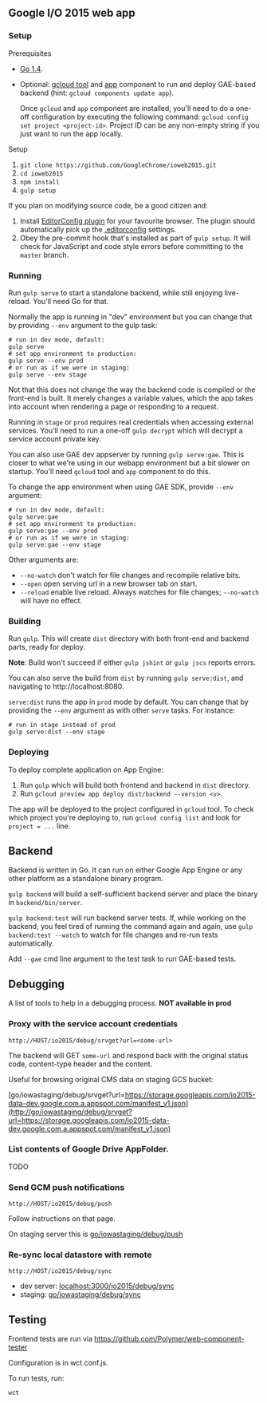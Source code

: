 ## Google I/O 2015 web app

### Setup

Prerequisites

* [Go 1.4](https://golang.org/dl/).
* Optional: [gcloud tool](https://cloud.google.com/sdk/#Quick_Start)
  and [app](https://cloud.google.com/sdk/gcloud-app#Installation) component
  to run and deploy GAE-based backend (hint: `gcloud components update app`).

  Once `gcloud` and `app` component are installed, you'll need to do a one-off
  configuration by executing the following command: `gcloud config set project <project-id>`.
  Project ID can be any non-empty string if you just want to run the app locally.

Setup

1. `git clone https://github.com/GoogleChrome/ioweb2015.git`
2. `cd ioweb2015`
3. `npm install`
4. `gulp setup`

If you plan on modifying source code, be a good citizen and:

1. Install [EditorConfig plugin](http://editorconfig.org/#download) for your favourite browser.
   The plugin should automatically pick up the [.editorconfig](.editorconfig) settings.
2. Obey the pre-commit hook that's installed as part of `gulp setup`.
   It will check for JavaScript and code style errors before committing to the `master` branch.

### Running

Run `gulp serve` to start a standalone backend, while still enjoying live-reload.
You'll need Go for that.

Normally the app is running in "dev" environment but you can change that
by providing `--env` argument to the gulp task:

  ```
  # run in dev mode, default:
  gulp serve
  # set app environment to production:
  gulp serve --env prod
  # or run as if we were in staging:
  gulp serve --env stage
  ```

Not that this does not change the way the backend code is compiled
or the front-end is built. It merely changes a variable values,
which the app takes into account when rendering a page or responding to a request.

Running in `stage` or `prod` requires real credentials when accessing external services.
You'll need to run a one-off `gulp decrypt` which will decrypt a service account private key.

You can also use GAE dev appserver by running `gulp serve:gae`. This is closer to what
we're using in our webapp environment but a bit slower on startup.
You'll need `gcloud` tool and `app` component to do this.

To change the app environment when using GAE SDK, provide `--env` argument:

  ```
  # run in dev mode, default:
  gulp serve:gae
  # set app environment to production:
  gulp serve:gae --env prod
  # or run as if we were in staging:
  gulp serve:gae --env stage
  ```

Other arguments are:

* `--no-watch` don't watch for file changes and recompile relative bits.
* `--open` open serving url in a new browser tab on start.
* `--reload` enable live reload. Always watches for file changes; `--no-watch` will have no effect.

### Building

Run `gulp`. This will create `dist` directory with both front-end and backend parts, ready for deploy.

**Note**: Build won't succeed if either `gulp jshint` or `gulp jscs` reports errors.

You can also serve the build from `dist` by running `gulp serve:dist`,
and navigating to http://localhost:8080.

`serve:dist` runs the app in `prod` mode by default. You can change that
by providing the `--env` argument as with other `serve` tasks. For instance:

  ```
  # run in stage instead of prod
  gulp serve:dist --env stage
  ```

### Deploying

To deploy complete application on App Engine:

1. Run `gulp` which will build both frontend and backend in `dist` directory.
2. Run `gcloud preview app deploy dist/backend --version <v>`.

The app will be deployed to the project configured in `gcloud` tool.
To check which project you're deploying to, run `gcloud config list`
and look for `project = ...` line.

## Backend

Backend is written in Go. It can run on either Google App Engine or any other platform as a standalone
binary program.

`gulp backend` will build a self-sufficient backend server and place the binary in `backend/bin/server`.

`gulp backend:test` will run backend server tests. If, while working on the backend, you feel tired
of running the command again and again, use `gulp backend:test --watch` to watch for file changes
and re-run tests automatically.

Add `--gae` cmd line argument to the test task to run GAE-based tests.


## Debugging

A list of tools to help in a debugging process.
**NOT available in prod**

### Proxy with the service account credentials

```
http://HOST/io2015/debug/srvget?url=<some-url>
```

The backend will GET `some-url` and respond back with the original
status code, content-type header and the content.

Useful for browsing original CMS data on staging GCS bucket:

[go/iowastaging/debug/srvget?url=https://storage.googleapis.com/io2015-data-dev.google.com.a.appspot.com/manifest_v1.json](http://go/iowastaging/debug/srvget?url=https://storage.googleapis.com/io2015-data-dev.google.com.a.appspot.com/manifest_v1.json)


### List contents of Google Drive AppFolder.

TODO


### Send GCM push notifications

```
http://HOST/io2015/debug/push
```

Follow instructions on that page.

On staging server this is [go/iowastaging/debug/push](http://go/iowastaging/debug/push)


### Re-sync local datastore with remote

```
http://HOST/io2015/debug/sync
```

* dev server: [localhost:3000/io2015/debug/sync](http://localhost:3000/io2015/debug/sync)
* staging: [go/iowastaging/debug/sync](http://go/iowastaging/debug/sync)

## Testing

Frontend tests are run via https://github.com/Polymer/web-component-tester

Configuration is in wct.conf.js.

To run tests, run:

    wct

